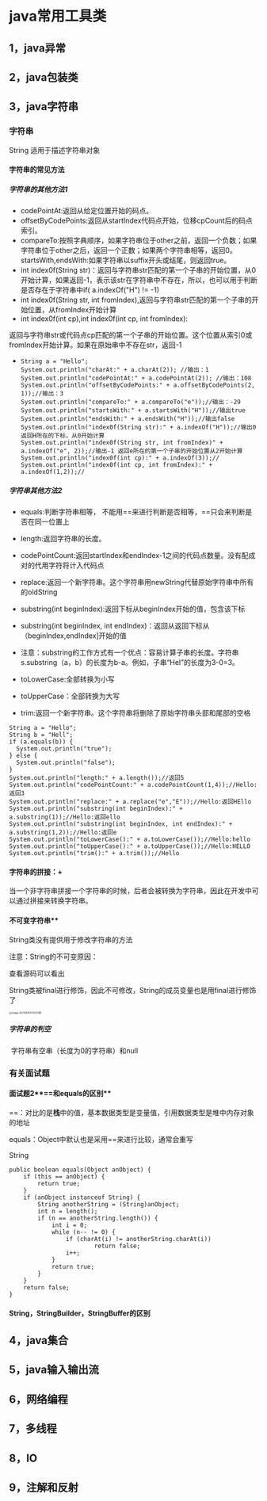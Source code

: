 

# java常用工具类

## 1，java异常

## 2，java包装类

## 3，java字符串

### 字符串

String 适用于描述字符串对象

#### **字符串的常见方法**

##### 字符串的其他方法1

-  codePointAt:返回从给定位置开始的码点。
-  offsetByCodePoints:返回从startIndex代码点开始，位移cpCount后的码点索引。
-  compareTo:按照字典顺序，如果字符串位于other之前，返回一个负数；如果字符串位于other之后，返回一个正数；如果两个字符串相等，返回0。startsWith,endsWith:如果字符串以suffix开头或结尾，则返回true。
-  int index0f(String str)：返回与字符串str匹配的第一个子串的开始位置，从0开始计算，如果返回-1，表示该str在字符串中不存在，所以，也可以用于判断是否存在于字符串中if(    a.indexOf("H") != -1)
-  int index0f(String str, int fromIndex),返回与字符串str匹配的第一个子串的开始位置，从fromIndex开始计算
-  int index0f(int cp),int index0f(int cp, int fromIndex):

 返回与字符串str或代码点cp匹配的第一个子串的开始位置。这个位置从索引0或fromIndex开始计算。如果在原始串中不存在str，返回-1

- ```
  String a = "Hello";
  System.out.println("charAt:" + a.charAt(2)); //输出：1
  System.out.println("codePointAt:" + a.codePointAt(2)); //输出：108
  System.out.println("offsetByCodePoints:" + a.offsetByCodePoints(2, 1));//输出：3
  System.out.println("compareTo:" + a.compareTo("e"));//输出：-29
  System.out.println("startsWith:" + a.startsWith("H"));//输出true
  System.out.println("endsWith:" + a.endsWith("H"));//输出false
  System.out.println("index0f(String str):" + a.indexOf("H"));//输出0 返回H所在的下标，从0开始计算
  System.out.println("index0f(String str, int fromIndex)" + a.indexOf("e", 2));//输出-1 返回e所在的第一个子串的开始位置从2开始计算
  System.out.println("index0f(int cp):" + a.indexOf(3));//
  System.out.println("index0f(int cp, int fromIndex):" + a.indexOf(1,2));//
  ```

##### 字符串其他方法2

-    equals:判断字符串相等， 不能用==来进行判断是否相等，==只会来判断是否在同一位置上

 * length:返回字符串的长度。

 * codePointCount:返回startIndex和endIndex-1之间的代码点数量。没有配成对的代用字符将计入代码点

 * replace:返回一个新字符串。这个字符串用newString代替原始字符串中所有的oldString

 * substring(int beginIndex):返回下标从beginIndex开始的值，包含该下标

 * substring(int beginIndex, int endIndex)：返回从返回下标从（beginIndex,endIndex]开始的值

 * 注意：substring的工作方式有一个优点：容易计算子串的长度。字符串s.substring（a，b）的长度为b-a。例如，子串“Hel”的长度为3-0=3。

 * toLowerCase:全部转换为小写

 * toUpperCase：全部转换为大写

 * trim:返回一个新字符串。这个字符串将删除了原始字符串头部和尾部的空格

 ```
String a = "Hello";
String b = "Hell";
if (a.equals(b)) {
   System.out.println("true");
} else {
   System.out.println("false");
}
System.out.println("length:" + a.length());//返回5
System.out.println("codePointCount:" + a.codePointCount(1,4));//Hello:返回3
System.out.println("replace:" + a.replace("e","E"));//Hello:返回HEllo
System.out.println("substring(int beginIndex):" + a.substring(1));//Hello:返回ello
System.out.println("substring(int beginIndex, int endIndex):" + a.substring(1,2));//Hello:返回e
System.out.println("toLowerCase():" + a.toLowerCase());//Hello:hello
System.out.println("toUpperCase():" + a.toUpperCase());//Hello:HELLO
System.out.println("trim():" + a.trim());//Hello
 ```

#### 字符串的拼接：+

当一个非字符串拼接一个字符串的时候，后者会被转换为字符串，因此在开发中可以通过拼接来转换字符串。

#### 不可变字符串**

String类没有提供用于修改字符串的方法

注意：String的不可变原因：

查看源码可以看出

String类被final进行修饰，因此不可修改，String的成员变量也是用final进行修饰了

<img src="../media/pictures/JavaUntil.assets/image-20210816103020189.png" alt="image-20210816103020189" style="zoom:33%;" />





##### 字符串的判空

​    字符串有空串（长度为0的字符串）和null

### 有关面试题



#### 面试题2**==和equals的区别**

==：对比的是**栈**中的值，基本数据类型是变量值，引用数据类型是堆中内存对象的地址

equals：Object中默认也是采用==来进行比较，通常会重写

String

```
public boolean equals(Object anObject) {
    if (this == anObject) {
        return true;
    }
    if (anObject instanceof String) {
        String anotherString = (String)anObject;
        int n = length();
        if (n == anotherString.length()) {
            int i = 0;
            while (n-- != 0) {
                if (charAt(i) != anotherString.charAt(i))
                        return false;
                i++;
            }
            return true;
        }
    }
    return false;
}
```

#### **String，StringBuilder，StringBuffer的区别**





## 4，java集合

## 5，java输入输出流

## 6，网络编程

## 7，多线程

## 8，IO

## 9，注解和反射